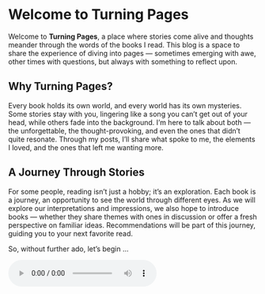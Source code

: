 # Welcome to Turning Pages

Welcome to **Turning Pages**, a place where stories come alive and thoughts meander through the words of the books I read. This blog is a space to share the experience of diving into pages — sometimes emerging with awe, other times with questions, but always with something to reflect upon.

## Why Turning Pages?

Every book holds its own world, and every world has its own mysteries. Some stories stay with you, lingering like a song you can’t get out of your head, while others fade into the background. I’m here to talk about both — the unforgettable, the thought-provoking, and even the ones that didn’t quite resonate. Through my posts, I’ll share what spoke to me, the elements I loved, and the ones that left me wanting more.

## A Journey Through Stories

For some people, reading isn’t just a hobby; it’s an exploration. Each book is a journey, an opportunity to see the world through different eyes. As we will explore our interpretations and impressions, we also hope to introduce books — whether they share themes with ones in discussion or offer a fresh perspective on familiar ideas. Recommendations will be part of this journey, guiding you to your next favorite read.


So, without further ado, let’s begin ...

<audio controls autoplay>
  <source src="https://github.com/turning-pages/turning-pages.github.io/raw/refs/heads/main/public/twinpeaks.mp3?raw=true" type="audio/mpeg">
</audio>
